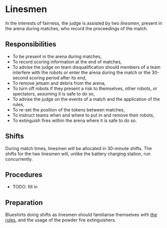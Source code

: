 Linesmen
========

In the interests of fairness, the judge is assisted by two *linesmen*,
present in the arena during matches, who record the proceedings of
the match.

Responsibilities
----------------

* To be present in the arena during matches,
* To record scoring information at the end of matches,
* To advise the judge on team disqualification should members of a
  team interfere with the robots or enter the arena during the match
  or the 30-second scoring period after its end,
* To remove jetsam and debris from the arena,
* To turn off robots if they present a risk to themselves, other
  robots, or spectators, assuming it is safe to do so,
* To advise the judge on the events of a match and the application
  of the rules,
* To re-set the position of the tokens between matches,
* To instruct teams when and where to put in and remove their robots,
* To extinguish fires within the arena where it is safe to do so.

Shifts
------

During match times, linesmen will be allocated in 30-minute shifts.
The shifts for the two linesmen will, unlike the battery charging
station, run concurrently.

Procedures
----------

* TODO: fill in

Preparation
-----------

Blueshirts doing shifts as linesmen should familiarise themselves
with [the rules](https://www.studentrobotics.org/docs/rules), and
the usage of the powder fire extinguishers.

